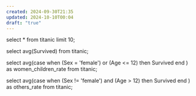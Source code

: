 ```yaml
---
created: 2024-09-30T21:35
updated: 2024-10-10T00:04
draft: "true"
---
```


select *
from titanic
limit 10;

select avg(Survived)
from titanic;

select avg(case when (Sex = 'female') or (Age <= 12) then Survived end ) as women_children_rate
from titanic;

select avg(case when (Sex != 'female') and (Age > 12) then Survived end ) as others_rate
from titanic;
